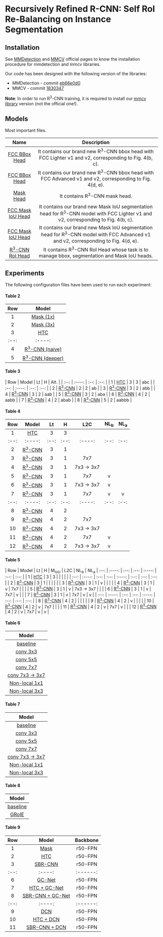 # Recursively Refined R-CNN: Self RoI Re-Balancing on Instance Segmentation

## Installation

See [MMDetection](https://mmdetection.readthedocs.io/) and
[MMCV](https://github.com/open-mmlab/mmcv) official pages to know the
installation procedure for mmdetection and mmcv libraries.

Our code has been designed with the following version of the libraries:

- MMDetection - commit [eb66e0d0](https://github.com/open-mmlab/mmdetection/commit/f07de13b)
- MMCV - commit [1830347](https://github.com/open-mmlab/mmcv/commit/1830347)

**Note**: In order to run R<sup>3</sup>-CNN training, it is required to install our
[mmcv library](https://github.com/IMPLabUniPr/mmcv/tree/r3_cnn) version
(not the official one!).


## Models

Most important files.

| Name      | Description |
| :-------: | :---------: |
| [FCC BBox Head](mmdet/models/roi_heads/bbox_heads/fcc_bbox_head.py) | It contains our brand new R<sup>3</sup>-CNN bbox head with FCC Lighter v1 and v2, corresponding to Fig. 4(b, c). |
| [FCC BBox Head](mmdet/models/roi_heads/bbox_heads/fcc2_bbox_head.py) | It contains our brand new R<sup>3</sup>-CNN bbox head with FCC Advanced v1 and v2, corresponding to Fig. 4(d, e). |
| [Mask Head](mmdet/models/roi_heads/mask_heads/r3_cnn_mask_head.py) | It contains R<sup>3</sup>-CNN mask head. |
| [FCC Mask IoU Head](mmdet/models/roi_heads/mask_heads/fcc_maskiou_head.py) | It contains our brand new Mask IoU segmentation head for R<sup>3</sup>-CNN model with FCC Lighter v1 and v2, corresponding to Fig. 4(b, c). |
| [FCC Mask IoU Head](mmdet/models/roi_heads/mask_heads/fcc_maskiou_head.py) | It contains our brand new Mask IoU segmentation head for R<sup>3</sup>-CNN model with FCC Advanced v1 and v2, corresponding to Fig. 4(d, e). |
| [R<sup>3</sup>-CNN RoI Head](mmdet/models/roi_heads/r3_roi_head.py) | It contains R<sup>3</sup>-CNN RoI Head whose task is to manage bbox, segmentation and Mask IoU heads. |


## Experiments

The following configuration files have been used to run each experiment:


#### Table 2

| Row | Model  |
| :-: | :----: |
| 1   | [Mask (1x)](configs/mask_rcnn/mask_rcnn_r50_fpn_1x_coco.py) |
| 2   | [Mask (3x)](configs/mask_rcnn/mask_rcnn_r50_fpn_3x_coco.py) |
| 3   | [HTC](configs/htc/htc_without_semantic_r50_fpn_1x_coco.py)  |
| :--: | :----: |
| 4   | [R<sup>3</sup>-CNN (naive)](configs/r3_cnn/r3_cnn-exp_1-row_4.py) |
| 5   | [R<sup>3</sup>-CNN (deeper)](configs/r3_cnn/r3_cnn-exp_1-row_5.py) |


#### Table 3

| Row | Model  | Lt  | H   | Alt. |
| :--: | :----: | :--: | :--: |
| 1  | [HTC](configs/htc/htc_without_semantic_r50_fpn_1x_coco.py) | 3   | 3   | abc   |
| :--: | :----: | :--: | :--: |
| 2   | [R<sup>3</sup>-CNN](configs/r3_cnn/r3_cnn-exp_4-row_2.py) | 2   | 2   | ab    |
| 3   | [R<sup>3</sup>-CNN](configs/r3_cnn/r3_cnn-exp_1-row_4.py) | 3   | 2   | abb   |
| 4   | [R<sup>3</sup>-CNN](configs/r3_cnn/r3_cnn-exp_4-row_4.py) | 3   | 2   | aab   |
| 5   | [R<sup>3</sup>-CNN](configs/r3_cnn/r3_cnn-exp_4-row_5.py) | 3   | 2   | aba   |
| 6   | [R<sup>3</sup>-CNN](configs/r3_cnn/r3_cnn-exp_4-row_6.py) | 4   | 2   | aabb  |
| 7   | [R<sup>3</sup>-CNN](configs/r3_cnn/r3_cnn-exp_4-row_7.py) | 4   | 2   | abab  |
| 8   | [R<sup>3</sup>-CNN](configs/r3_cnn/r3_cnn-exp_4-row_8.py) | 5   | 2   | aabbb |


#### Table 4

| Row | Model  | Lt  | H   | L2C | NL<sub>b</sub> | NL<sub>a</sub>
| :--: | :----: | :--: | :--: | :----: | :--: | :--: |
| 1  | [HTC](configs/htc/htc_without_semantic_r50_fpn_1x_coco.py)            | 3   | 3   |            |   |   |
| :--: | :----: | :--: | :--: | :----: | :--: | :--: |
| 2   | [R<sup>3</sup>-CNN](configs/r3_cnn/r3_cnn-exp_1-row_4.py)            | 3   | 1   |            |   |   |
| 3   | [R<sup>3</sup>-CNN](configs/r3_cnn/r3_cnn-exp_5-row_3.py)            | 3   | 1   | 7x7        |   |   |
| 4   | [R<sup>3</sup>-CNN](configs/r3_cnn/r3_cnn-exp_5-row_3-fcc2_2.py)     | 3   | 1   | 7x3 -> 3x7 |   |   |
| 5   | [R<sup>3</sup>-CNN](configs/r3_cnn/r3_cnn-exp_5-row_4.py)            | 3   | 1   | 7x7        | v |   |
| 6   | [R<sup>3</sup>-CNN](configs/r3_cnn/r3_cnn-exp_5-row_3-fcc2_8.py)     | 3   | 1   | 7x3 -> 3x7 | v |   |
| 7   | [R<sup>3</sup>-CNN](configs/r3_cnn/r3_cnn-exp_5-row_5.py)            | 3   | 1   | 7x7        | v | v |
| :--: | :----: | :--: | :--: | :----: | :--: | :--: |
| 8   | [R<sup>3</sup>-CNN](configs/r3_cnn/r3_cnn-exp_5-row_6.py)            | 4   | 2   |            |   |   |
| 9   | [R<sup>3</sup>-CNN](configs/r3_cnn/r3_cnn-exp_5-row_7.py)            | 4   | 2   | 7x7        |   |   |
| 10  | [R<sup>3</sup>-CNN](configs/r3_cnn/r3_cnn-exp_5-row_6-fcc2_2.py)     | 4   | 2   | 7x3 -> 3x7 |   |   |
| 11  | [R<sup>3</sup>-CNN](configs/r3_cnn/r3_cnn-exp_5-row_8.py)            | 4   | 2   | 7x7        | v |   |
| 12  | [R<sup>3</sup>-CNN](configs/r3_cnn/r3_cnn-exp_5-row_9.py)            | 4   | 2   | 7x3 -> 3x7 | v |   |


#### Table 5

| Row | Model  | Lt  | H   | M<sub>IoU</sub> | L2C | NL<sub>b</sub> | NL<sub>a</sub>
| :--: | :----: | :--: | :--: | :----: | :--: | :--: |
| 1  | [HTC](configs/htc/htc_without_semantic_r50_fpn_1x_coco.py)            | 3   | 3   |   |            |   |   |
| :--: | :----: | :--: | :--: | :----: | :--: | :--: | :--: |
| 2   | [R<sup>3</sup>-CNN](configs/r3_cnn/r3_cnn-exp_6-row_2_rect.py)       | 3   | 1   |   |            |   |   |
| 3   | [R<sup>3</sup>-CNN](configs/r3_cnn/r3_cnn-exp_6-row_3_rect.py)       | 3   | 1   | v |            |   |   |
| 4   | [R<sup>3</sup>-CNN](configs/r3_cnn/r3_cnn-exp_6-row_4_rect.py)       | 3   | 1   | v | 7x7        |   |   |
| 5   | [R<sup>3</sup>-CNN](configs/r3_cnn/r3_cnn-exp_6-row_4_2_rect.py)     | 3   | 1   | v | 7x3 -> 3x7 |   |   |
| 6   | [R<sup>3</sup>-CNN](configs/r3_cnn/r3_cnn-exp_6-row_5_rect.py)       | 3   | 1   | v | 7x7        | v |   |
| 7   | [R<sup>3</sup>-CNN](configs/r3_cnn/r3_cnn-exp_6-row_6_rect.py)       | 3   | 1   | v | 7x7        | v | v |
| :--: | :----: | :--: | :--: | :----: | :--: | :--: | :--: |
| 8   | [R<sup>3</sup>-CNN](configs/r3_cnn/r3_cnn-exp_6-row_7_rect.py)       | 4   | 2   |   |            |   |   |
| 9   | [R<sup>3</sup>-CNN](configs/r3_cnn/r3_cnn-exp_6-row_8.py)            | 4   | 2   | v |            |   |   |
| 10  | [R<sup>3</sup>-CNN](configs/r3_cnn/r3_cnn-exp_6-row_9.py)            | 4   | 2   | v | 7x7        |   |   |
| 11  | [R<sup>3</sup>-CNN](configs/r3_cnn/r3_cnn-exp_6-row_10.py)           | 4   | 2   | v | 7x7        | v |   |
| 12  | [R<sup>3</sup>-CNN](configs/r3_cnn/r3_cnn-exp_6-row_11.py)           | 4   | 2   | v | 7x7        | v | v |


#### Table 6

| Model  |
| :----: |
| [baseline](configs/faster_rcnn/faster_rcnn_r50_fpn_1x_coco.py) |
| [conv 3x3](configs/groie/faster_rcnn_r50_fpn_groie_1x_coco-pre-v1.py) |
| [conv 5x5](configs/groie/faster_rcnn_r50_fpn_groie_1x_coco-pre-v2.py) |
| [conv 7x7](configs/groie/faster_rcnn_r50_fpn_groie_1x_coco-pre-v3.py) |
| [conv 7x3 -> 3x7](configs/groie/faster_rcnn_r50_fpn_groie_1x_coco-v15.py) |
| [Non-local 1x1](configs/groie/faster_rcnn_r50_fpn_groie_1x_coco-pre-v4.py) |
| [Non-local 3x3](configs/groie/faster_rcnn_r50_fpn_groie_1x_coco-pre-v5.py) |


#### Table 7

| Model  |
| :----: |
| [baseline](configs/faster_rcnn/faster_rcnn_r50_fpn_1x_coco.py) |
| [conv 3x3](configs/groie/faster_rcnn_r50_fpn_groie_1x_coco-post-v1.py) |
| [conv 5x5](configs/groie/faster_rcnn_r50_fpn_groie_1x_coco-post-v2.py) |
| [conv 7x7](configs/groie/faster_rcnn_r50_fpn_groie_1x_coco-post-v3.py) |
| [conv 7x3 -> 3x7](configs/groie/faster_rcnn_r50_fpn_groie_1x_coco-post-v4.py) |
| [Non-local 1x1](configs/groie/faster_rcnn_r50_fpn_groie_1x_coco-post-v5.py) |
| [Non-local 3x3](configs/groie/faster_rcnn_r50_fpn_groie_1x_coco-post-v6.py) |


#### Table 8

| Model  |
| :----: |
| [baseline](configs/faster_rcnn/faster_rcnn_r50_fpn_1x_coco.py) |
| [GRoIE](configs/groie/faster_rcnn_r50_fpn_groie_1x_coco-all-v1.py) |


#### Table 9

| Row | Model             | Backbone  |
| :--: | :---------------: | :-------: |
| 1   | [Mask](configs/mask_rcnn/mask_rcnn_r50_fpn_1x_coco.py)                         | r50-FPN   |
| 2   | [HTC](configs/htc/htc_without_semantic_r50_fpn_1x_coco.py)                     | r50-FPN   |
| 3   | [SBR-CNN](configs/r3_cnn/r3_cnn-exp_8-row_3_4_rect.py)                         | r50-FPN   |
| :--: | :----: | :------: | r50-FPN   |
| 6   | [GC-Net](configs/gcnet/mask_rcnn_r50_fpn_r4_gcb_c3-c5_1x_coco.py)              | r50-FPN   |
| 7   | [HTC + GC-Net](configs/gcnet/htc_without_semantic_r50_fpn_syncbn-backbone_r4_gcb_c3-c5_1x_coco.py)      | r50-FPN   |
| 8   | [SBR-CNN + GC-Net](configs/r3_cnn/r3_cnn-exp_8-row_7_rect.py)                  | r50-FPN   |
| :--: | :----: | :------: | r50-FPN   |
| 9   | [DCN](configs/dcn/mask_rcnn_r50_fpn_dconv_c3-c5_1x_coco.py)                    | r50-FPN   |
| 10  | [HTC + DCN](configs/dcn/htc_without_semantic_r50_fpn_dconv_c3-c5_1x_coco.py)   | r50-FPN   |
| 11  | [SBR-CNN + DCN](configs/r3_cnn/r3_cnn-exp_8-row_10_rect.py)                    | r50-FPN   |
